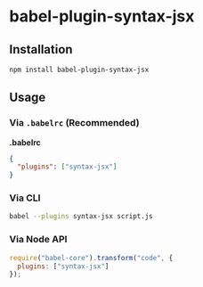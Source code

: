 # babel-plugin-syntax-jsx



## Installation

```sh
npm install babel-plugin-syntax-jsx
```

## Usage

### Via `.babelrc` (Recommended)

**.babelrc**

```json
{
  "plugins": ["syntax-jsx"]
}
```

### Via CLI

```sh
babel --plugins syntax-jsx script.js
```

### Via Node API

```javascript
require("babel-core").transform("code", {
  plugins: ["syntax-jsx"]
});
```
